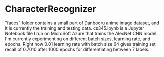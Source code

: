 # CharacterRecognizer

"faces" folder contains a small part of Danbooru anime image dataset, and it is currently the training and testing data. cs345.ipynb is a Jupyter Notebook file I run on MicroSoft Azure that trains the AlexNet CNN model. I'm currently experimenting on different batch sizes, learning rate, and epochs. Right now 0.01 learning rate with batch size 64 gives training set recall of 0.7010 after 1000 epochs for differentiating between 7 labels.
